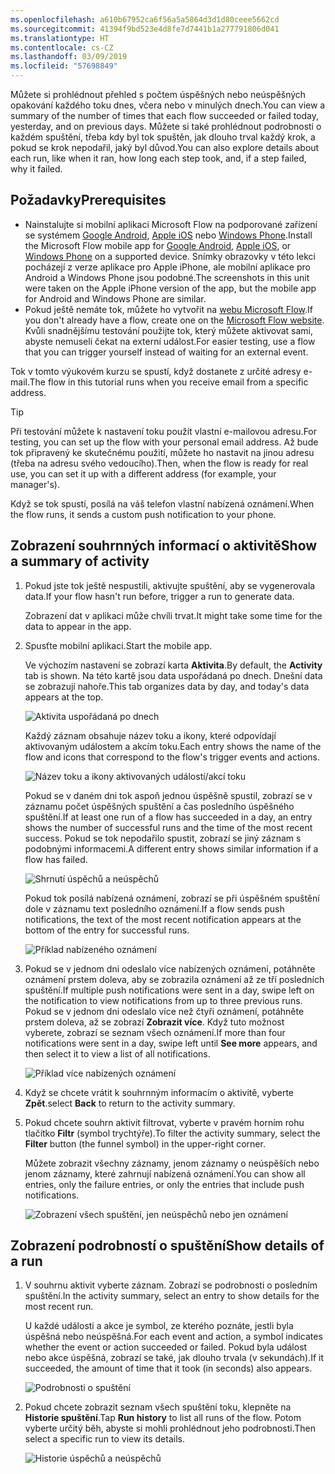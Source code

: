 ```yaml
---
ms.openlocfilehash: a610b67952ca6f56a5a5864d3d1d80ceee5662cd
ms.sourcegitcommit: 41394f9bd523e4d8fe7d7441b1a277791806d041
ms.translationtype: HT
ms.contentlocale: cs-CZ
ms.lasthandoff: 03/09/2019
ms.locfileid: "57698849"
---
```

<span data-ttu-id="1ea06-101">Můžete si prohlédnout přehled s počtem úspěšných nebo neúspěšných opakování každého toku dnes, včera nebo v minulých dnech.</span><span class="sxs-lookup"><span data-stu-id="1ea06-101">You can view a summary of the number of times that each flow succeeded or failed today, yesterday, and on previous days.</span></span> <span data-ttu-id="1ea06-102">Můžete si také prohlédnout podrobnosti o každém spuštění, třeba kdy byl tok spuštěn, jak dlouho trval každý krok, a pokud se krok nepodařil, jaký byl důvod.</span><span class="sxs-lookup"><span data-stu-id="1ea06-102">You can also explore details about each run, like when it ran, how long each step took, and, if a step failed, why it failed.</span></span>

## <a name="prerequisites"></a><span data-ttu-id="1ea06-103">Požadavky</span><span class="sxs-lookup"><span data-stu-id="1ea06-103">Prerequisites</span></span>

* <span data-ttu-id="1ea06-104">Nainstalujte si mobilní aplikaci Microsoft Flow na podporované zařízení se systémem [Google Android](https://aka.ms/flowmobiledocsandroid), [Apple iOS](https://aka.ms/flowmobiledocsios) nebo [Windows Phone](https://aka.ms/flowmobilewindows).</span><span class="sxs-lookup"><span data-stu-id="1ea06-104">Install the Microsoft Flow mobile app for [Google Android](https://aka.ms/flowmobiledocsandroid), [Apple iOS](https://aka.ms/flowmobiledocsios), or [Windows Phone](https://aka.ms/flowmobilewindows) on a supported device.</span></span> <span data-ttu-id="1ea06-105">Snímky obrazovky v této lekci pocházejí z verze aplikace pro Apple iPhone, ale mobilní aplikace pro Android a Windows Phone jsou podobné.</span><span class="sxs-lookup"><span data-stu-id="1ea06-105">The screenshots in this unit were taken on the Apple iPhone version of the app, but the mobile app for Android and Windows Phone are similar.</span></span>
* <span data-ttu-id="1ea06-106">Pokud ještě nemáte tok, můžete ho vytvořit na [webu Microsoft Flow](https://flow.microsoft.com/).</span><span class="sxs-lookup"><span data-stu-id="1ea06-106">If you don't already have a flow, create one on the [Microsoft Flow website](https://flow.microsoft.com/).</span></span> <span data-ttu-id="1ea06-107">Kvůli snadnějšímu testování použijte tok, který můžete aktivovat sami, abyste nemuseli čekat na externí událost.</span><span class="sxs-lookup"><span data-stu-id="1ea06-107">For easier testing, use a flow that you can trigger yourself instead of waiting for an external event.</span></span>

<span data-ttu-id="1ea06-108">Tok v tomto výukovém kurzu se spustí, když dostanete z určité adresy e-mail.</span><span class="sxs-lookup"><span data-stu-id="1ea06-108">The flow in this tutorial runs when you receive email from a specific address.</span></span>

> [!TIP]
> <span data-ttu-id="1ea06-109">Při testování můžete k nastavení toku použít vlastní e-mailovou adresu.</span><span class="sxs-lookup"><span data-stu-id="1ea06-109">For testing, you can set up the flow with your personal email address.</span></span> <span data-ttu-id="1ea06-110">Až bude tok připravený ke skutečnému použití, můžete ho nastavit na jinou adresu (třeba na adresu svého vedoucího).</span><span class="sxs-lookup"><span data-stu-id="1ea06-110">Then, when the flow is ready for real use, you can set it up with a different address (for example, your manager's).</span></span>

<span data-ttu-id="1ea06-111">Když se tok spustí, posílá na váš telefon vlastní nabízená oznámení.</span><span class="sxs-lookup"><span data-stu-id="1ea06-111">When the flow runs, it sends a custom push notification to your phone.</span></span>

## <a name="show-a-summary-of-activity"></a><span data-ttu-id="1ea06-112">Zobrazení souhrnných informací o aktivitě</span><span class="sxs-lookup"><span data-stu-id="1ea06-112">Show a summary of activity</span></span>

1. <span data-ttu-id="1ea06-113">Pokud jste tok ještě nespustili, aktivujte spuštění, aby se vygenerovala data.</span><span class="sxs-lookup"><span data-stu-id="1ea06-113">If your flow hasn't run before, trigger a run to generate data.</span></span>

    <span data-ttu-id="1ea06-114">Zobrazení dat v aplikaci může chvíli trvat.</span><span class="sxs-lookup"><span data-stu-id="1ea06-114">It might take some time for the data to appear in the app.</span></span>

1. <span data-ttu-id="1ea06-115">Spusťte mobilní aplikaci.</span><span class="sxs-lookup"><span data-stu-id="1ea06-115">Start the mobile app.</span></span>

    <span data-ttu-id="1ea06-116">Ve výchozím nastavení se zobrazí karta **Aktivita**.</span><span class="sxs-lookup"><span data-stu-id="1ea06-116">By default, the **Activity** tab is shown.</span></span> <span data-ttu-id="1ea06-117">Na této kartě jsou data uspořádaná po dnech. Dnešní data se zobrazují nahoře.</span><span class="sxs-lookup"><span data-stu-id="1ea06-117">This tab organizes data by day, and today's data appears at the top.</span></span>

    ![Aktivita uspořádaná po dnech](../media/activity-day2.png)

    <span data-ttu-id="1ea06-119">Každý záznam obsahuje název toku a ikony, které odpovídají aktivovaným událostem a akcím toku.</span><span class="sxs-lookup"><span data-stu-id="1ea06-119">Each entry shows the name of the flow and icons that correspond to the flow's trigger events and actions.</span></span>

    ![Název toku a ikony aktivovaných událostí/akcí toku](../media/activity-flow-name.png)

    <span data-ttu-id="1ea06-121">Pokud se v daném dni tok aspoň jednou úspěšně spustil, zobrazí se v záznamu počet úspěšných spuštění a čas posledního úspěšného spuštění.</span><span class="sxs-lookup"><span data-stu-id="1ea06-121">If at least one run of a flow has succeeded in a day, an entry shows the number of successful runs and the time of the most recent success.</span></span> <span data-ttu-id="1ea06-122">Pokud se tok nepodařilo spustit, zobrazí se jiný záznam s podobnými informacemi.</span><span class="sxs-lookup"><span data-stu-id="1ea06-122">A different entry shows similar information if a flow has failed.</span></span>

    ![Shrnutí úspěchů a neúspěchů](../media/activity-summary.png)

    <span data-ttu-id="1ea06-124">Pokud tok posílá nabízená oznámení, zobrazí se při úspěšném spuštění dole v záznamu text posledního oznámení.</span><span class="sxs-lookup"><span data-stu-id="1ea06-124">If a flow sends push notifications, the text of the most recent notification appears at the bottom of the entry for successful runs.</span></span>

    ![Příklad nabízeného oznámení](../media/activity-notification.png)

1. <span data-ttu-id="1ea06-126">Pokud se v jednom dni odeslalo více nabízených oznámení, potáhněte oznámení prstem doleva, aby se zobrazila oznámení až ze tří posledních spuštění.</span><span class="sxs-lookup"><span data-stu-id="1ea06-126">If multiple push notifications were sent in a day, swipe left on the notification to view notifications from up to three previous runs.</span></span> <span data-ttu-id="1ea06-127">Pokud se v jednom dni odeslalo více než čtyři oznámení, potáhněte prstem doleva, až se zobrazí **Zobrazit více**. Když tuto možnost vyberete, zobrazí se seznam všech oznámení.</span><span class="sxs-lookup"><span data-stu-id="1ea06-127">If more than four notifications were sent in a day, swipe left until **See more** appears, and then select it to view a list of all notifications.</span></span>

    ![Příklad více nabízených oznámení](../media/activity-notification-list.png)

1. <span data-ttu-id="1ea06-129">Když se chcete vrátit k souhrnným informacím o aktivitě, vyberte **Zpět**.</span><span class="sxs-lookup"><span data-stu-id="1ea06-129">select **Back** to return to the activity summary.</span></span>
1. <span data-ttu-id="1ea06-130">Pokud chcete souhrn aktivit filtrovat, vyberte v pravém horním rohu tlačítko **Filtr** (symbol trychtýře).</span><span class="sxs-lookup"><span data-stu-id="1ea06-130">To filter the activity summary, select the **Filter** button (the funnel symbol) in the upper-right corner.</span></span>

    <span data-ttu-id="1ea06-131">Můžete zobrazit všechny záznamy, jenom záznamy o neúspěších nebo jenom záznamy, které zahrnují nabízená oznámení.</span><span class="sxs-lookup"><span data-stu-id="1ea06-131">You can show all entries, only the failure entries, or only the entries that include push notifications.</span></span>

    ![Zobrazení všech spuštění, jen neúspěchů nebo jen oznámení](../media/activity-filter.png)

## <a name="show-details-of-a-run"></a><span data-ttu-id="1ea06-133">Zobrazení podrobností o spuštění</span><span class="sxs-lookup"><span data-stu-id="1ea06-133">Show details of a run</span></span>

1. <span data-ttu-id="1ea06-134">V souhrnu aktivit vyberte záznam. Zobrazí se podrobnosti o posledním spuštění.</span><span class="sxs-lookup"><span data-stu-id="1ea06-134">In the activity summary, select an entry to show details for the most recent run.</span></span>

    <span data-ttu-id="1ea06-135">U každé události a akce je symbol, ze kterého poznáte, jestli byla úspěšná nebo neúspěšná.</span><span class="sxs-lookup"><span data-stu-id="1ea06-135">For each event and action, a symbol indicates whether the event or action succeeded or failed.</span></span> <span data-ttu-id="1ea06-136">Pokud byla událost nebo akce úspěšná, zobrazí se také, jak dlouho trvala (v sekundách).</span><span class="sxs-lookup"><span data-stu-id="1ea06-136">If it succeeded, the amount of time that it took (in seconds) also appears.</span></span>

    ![Podrobnosti o spuštění](../media/activity-icons.png)

1. <span data-ttu-id="1ea06-138">Pokud chcete zobrazit seznam všech spuštění toku, klepněte na **Historie spuštění**.</span><span class="sxs-lookup"><span data-stu-id="1ea06-138">Tap **Run history** to list all runs of the flow.</span></span> <span data-ttu-id="1ea06-139">Potom vyberte určitý běh, abyste si mohli prohlédnout jeho podrobnosti.</span><span class="sxs-lookup"><span data-stu-id="1ea06-139">Then select a specific run to view its details.</span></span>

    ![Historie úspěchů a neúspěchů](../media/history-mixed.png)
